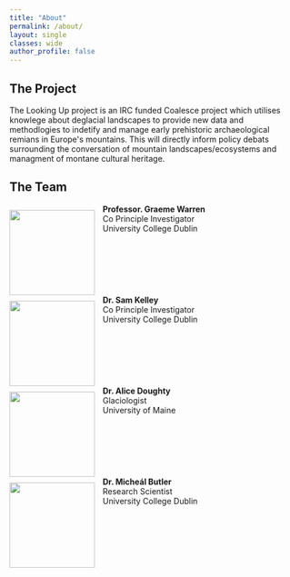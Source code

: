 ```yaml
---
title: "About"
permalink: /about/
layout: single
classes: wide
author_profile: false
---
```


## The Project

The Looking Up project is an IRC funded Coalesce project which utilises knowlege about deglacial landscapes to provide new data and methodlogies to indetify and manage early prehistoric archaeological remians in Europe's mountains. This will directly inform policy debats surrounding the conversation of mountain landscapes/ecosystems and managment of montane cultural heritage.

## The Team

<div style="clear: both;">
  <div style="float: left; margin-right: 1em; margin-top: 10px;">
    <img width = "150" height = "150" src="/min-web-template/assets/images/graeme.jpg" alt="">
  </div>
  <div>
    <p style="margin-left: 20%; margin-top: 10px;"><b>Professor. Graeme Warren</b><br>Co Principle Investigator<br>University College Dublin</p>
  </div>
</div>

<div style="clear: both;">
  <div style="float: left; margin-right: 1em; margin-top: 10px;">
    <img width = "150" height = "150" src="/min-web-template/assets/images/sam.jpg" alt="">
  </div>
  <div>
    <p style="margin-left: 20%; margin-top: 10px;"><b>Dr. Sam Kelley</b><br>Co Principle Investigator<br>University College Dublin</p>
  </div>
</div>

<div style="clear: both;">
  <div style="float: left; margin-right: 1em; margin-top: 10px;">
    <img width = "150" height = "150" src="/min-web-template/assets/images/alice.jpg" alt="">
  </div>
  <div>
    <p style="margin-left: 20%; margin-top: 10px;"><b>Dr. Alice Doughty</b><br>Glaciologist<br>University of Maine</p>
  </div>
</div>

<div style="clear: both;">
  <div style="float: left; margin-right: 1em; margin-top: 10px;">
    <img width = "150" height = "150" src="/min-web-template/assets/images/micheal.jpg" alt="">
  </div>
  <div>
    <p style="margin-left: 20%; margin-top: 10px;"><b>Dr. Micheál Butler</b><br>Research Scientist<br>University College Dublin</p>
  </div>
</div>
